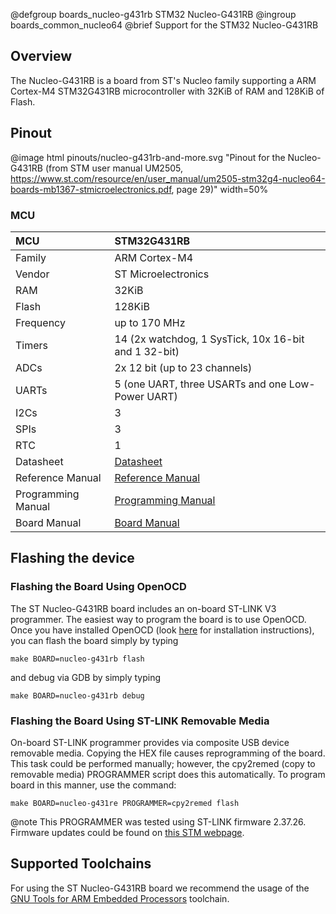 @defgroup    boards_nucleo-g431rb STM32 Nucleo-G431RB
@ingroup     boards_common_nucleo64
@brief       Support for the STM32 Nucleo-G431RB

## Overview

The Nucleo-G431RB is a board from ST's Nucleo family supporting a ARM
Cortex-M4 STM32G431RB microcontroller with 32KiB of RAM and 128KiB of Flash.

## Pinout

@image html pinouts/nucleo-g431rb-and-more.svg "Pinout for the Nucleo-G431RB (from STM user manual UM2505, https://www.st.com/resource/en/user_manual/um2505-stm32g4-nucleo64-boards-mb1367-stmicroelectronics.pdf, page 29)" width=50%

### MCU

| MCU          | STM32G431RB
|:-------------|:--------------------|
| Family       | ARM Cortex-M4       |
| Vendor       | ST Microelectronics |
| RAM          | 32KiB               |
| Flash        | 128KiB              |
| Frequency    | up to 170 MHz       |
| Timers       | 14 (2x watchdog, 1 SysTick, 10x 16-bit and 1 32-bit) |
| ADCs         | 2x 12 bit (up to 23 channels) |
| UARTs        | 5 (one UART, three USARTs and one Low-Power UART) |
| I2Cs         | 3                   |
| SPIs         | 3                   |
| RTC          | 1                   |
| Datasheet    | [Datasheet](https://www.st.com/resource/en/datasheet/stm32g431rb.pdf)|
| Reference Manual | [Reference Manual](https://www.st.com/resource/en/reference_manual/rm0440-stm32g4-series-advanced-armbased-32bit-mcus-stmicroelectronics.pdf)|
| Programming Manual | [Programming Manual](https://www.st.com/resource/en/programming_manual/pm0214-stm32-cortexm4-mcus-and-mpus-programming-manual-stmicroelectronics.pdf)|
| Board Manual | [Board Manual](https://www.st.com/resource/en/user_manual/um2505-stm32g4-nucleo64-boards-mb1367-stmicroelectronics.pdf)|

## Flashing the device

### Flashing the Board Using OpenOCD

The ST Nucleo-G431RB board includes an on-board ST-LINK V3 programmer. The
easiest way to program the board is to use OpenOCD. Once you have installed
OpenOCD (look [here](https://github.com/RIOT-OS/RIOT/wiki/OpenOCD) for
installation instructions), you can flash the board simply by typing

```
make BOARD=nucleo-g431rb flash
```
and debug via GDB by simply typing
```
make BOARD=nucleo-g431rb debug
```

### Flashing the Board Using ST-LINK Removable Media

On-board ST-LINK programmer provides via composite USB device removable media.
Copying the HEX file causes reprogramming of the board. This task
could be performed manually; however, the cpy2remed (copy to removable
media) PROGRAMMER script does this automatically. To program board in
this manner, use the command:
```
make BOARD=nucleo-g431re PROGRAMMER=cpy2remed flash
```
@note This PROGRAMMER was tested using ST-LINK firmware 2.37.26. Firmware updates
could be found on [this STM webpage](https://www.st.com/en/development-tools/stsw-link007.html).


## Supported Toolchains

For using the ST Nucleo-G431RB board we recommend the usage of the
[GNU Tools for ARM Embedded Processors](https://launchpad.net/gcc-arm-embedded)
toolchain.
